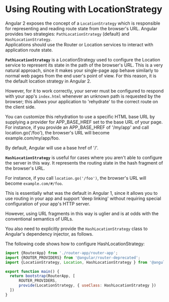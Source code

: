 # Using Routing with LocationStrategy #

Angular 2 exposes the concept of a `LocationStrategy` which is responsible for
representing and reading route state from the browser's URL. Angular provides
two strategies: `PathLocationStrategy` (default) and `HashLocationStrategy`.  
Applications should use the Router or Location services to interact with
application route state.

**`PathLocationStrategy`** is a LocationStrategy used to configure the Location
service to represent its state in the path of the browser's URL. This is a very
natural approach, since it makes your single-page app behave
similarly to normal web pages from the end user's point of view. For this reason,
it is the default location strategy in Angular 2.

However, for it to work correctly, your server must be configured to respond
with your app's `index.html` whenever an unknown path is requested by the browser;
this allows your application to 'rehydrate' to the correct route on the client side.

You can customize this rehydration to use a specific HTML base URL by supplying
a provider for APP_BASE_HREF set to the base URL of your page. For instance,
if you provide an APP_BASE_HREF of '/my/app' and call location.go('/foo'), the
browser's URL will become example.com/my/app/foo.

By default, Angular will use a base href of '/'.

**`HashLocationStrategy`** is useful for cases where you aren't able to configure
the server in this way. It represents the routing state in the hash fragment of
the browser's URL.

For instance, if you call `location.go('/foo')`, the browser's URL will become `example.com/#/foo`.

This is essentially what was the default in Angular 1, since it allows you to
use routing in your app and support 'deep linking' without requiring special
configuration of your app's HTTP server.

However, using URL fragments in this way is uglier and is at odds with the
conventional semantics of URLs.

You also need to explicitly provide the `HashLocationStrategy` class to Angular's
dependency injector, as follows.

The following code shows how to configure HashLocationStrategy:

```javascript
import {RouterApp} from './router-app/router-app';
import {ROUTER_PROVIDERS} from '@angular/router-deprecated';
import {LocationStrategy, Location, HashLocationStrategy } from '@angular/common';

export function main() {
  return bootstrap(RouterApp, [
      ROUTER_PROVIDERS,
      provide(LocationStrategy, { useClass: HashLocationStrategy })
  ])
}
```
